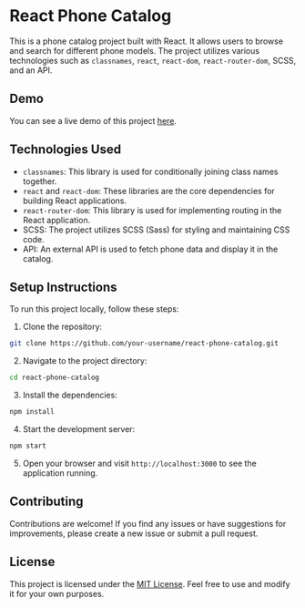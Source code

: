 # React Phone Catalog

This is a phone catalog project built with React. It allows users to browse and search for different phone models. The project utilizes various technologies such as `classnames`, `react`, `react-dom`, `react-router-dom`, SCSS, and an API.

## Demo

You can see a live demo of this project [here]( https://gusillus.github.io/phone-catalog/).

## Technologies Used

- `classnames`: This library is used for conditionally joining class names together.
- `react` and `react-dom`: These libraries are the core dependencies for building React applications.
- `react-router-dom`: This library is used for implementing routing in the React application.
- SCSS: The project utilizes SCSS (Sass) for styling and maintaining CSS code.
- API: An external API is used to fetch phone data and display it in the catalog.

## Setup Instructions

To run this project locally, follow these steps:

1. Clone the repository:

```bash
git clone https://github.com/your-username/react-phone-catalog.git
```

2. Navigate to the project directory:

```bash
cd react-phone-catalog
```

3. Install the dependencies:

```bash
npm install
```

4. Start the development server:

```bash
npm start
```

5. Open your browser and visit `http://localhost:3000` to see the application running.

## Contributing

Contributions are welcome! If you find any issues or have suggestions for improvements, please create a new issue or submit a pull request.

## License

This project is licensed under the [MIT License](LICENSE). Feel free to use and modify it for your own purposes.

